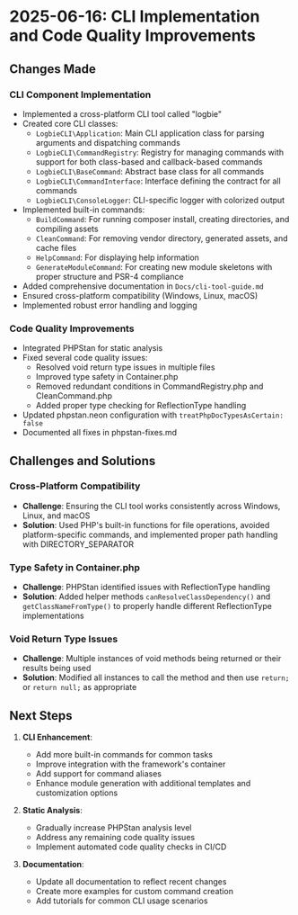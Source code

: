 # 2025-06-16: CLI Implementation and Code Quality Improvements

## Changes Made

### CLI Component Implementation
- Implemented a cross-platform CLI tool called "logbie"
- Created core CLI classes:
  - `LogbieCLI\Application`: Main CLI application class for parsing arguments and dispatching commands
  - `LogbieCLI\CommandRegistry`: Registry for managing commands with support for both class-based and callback-based commands
  - `LogbieCLI\BaseCommand`: Abstract base class for all commands
  - `LogbieCLI\CommandInterface`: Interface defining the contract for all commands
  - `LogbieCLI\ConsoleLogger`: CLI-specific logger with colorized output
- Implemented built-in commands:
  - `BuildCommand`: For running composer install, creating directories, and compiling assets
  - `CleanCommand`: For removing vendor directory, generated assets, and cache files
  - `HelpCommand`: For displaying help information
  - `GenerateModuleCommand`: For creating new module skeletons with proper structure and PSR-4 compliance
- Added comprehensive documentation in `Docs/cli-tool-guide.md`
- Ensured cross-platform compatibility (Windows, Linux, macOS)
- Implemented robust error handling and logging

### Code Quality Improvements
- Integrated PHPStan for static analysis
- Fixed several code quality issues:
  - Resolved void return type issues in multiple files
  - Improved type safety in Container.php
  - Removed redundant conditions in CommandRegistry.php and CleanCommand.php
  - Added proper type checking for ReflectionType handling
- Updated phpstan.neon configuration with `treatPhpDocTypesAsCertain: false`
- Documented all fixes in phpstan-fixes.md

## Challenges and Solutions

### Cross-Platform Compatibility
- **Challenge**: Ensuring the CLI tool works consistently across Windows, Linux, and macOS
- **Solution**: Used PHP's built-in functions for file operations, avoided platform-specific commands, and implemented proper path handling with DIRECTORY_SEPARATOR

### Type Safety in Container.php
- **Challenge**: PHPStan identified issues with ReflectionType handling
- **Solution**: Added helper methods `canResolveClassDependency()` and `getClassNameFromType()` to properly handle different ReflectionType implementations

### Void Return Type Issues
- **Challenge**: Multiple instances of void methods being returned or their results being used
- **Solution**: Modified all instances to call the method and then use `return;` or `return null;` as appropriate

## Next Steps

1. **CLI Enhancement**:
   - Add more built-in commands for common tasks
   - Improve integration with the framework's container
   - Add support for command aliases
   - Enhance module generation with additional templates and customization options

2. **Static Analysis**:
   - Gradually increase PHPStan analysis level
   - Address any remaining code quality issues
   - Implement automated code quality checks in CI/CD

3. **Documentation**:
   - Update all documentation to reflect recent changes
   - Create more examples for custom command creation
   - Add tutorials for common CLI usage scenarios